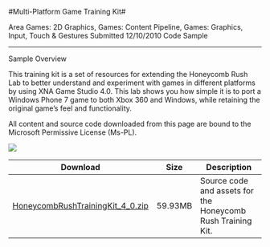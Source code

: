 #Multi-Platform Game Training Kit#

Area
Games: 2D Graphics, Games: Content Pipeline, Games: Graphics, Input, Touch & Gestures
Submitted
12/10/2010
Code Sample

---

Sample Overview

This training kit is a set of resources for extending the Honeycomb Rush Lab to better understand and experiment with games in different platforms by using XNA Game Studio 4.0. This lab shows you how simple it is to port a Windows Phone 7 game to both Xbox 360 and Windows, while retaining the original game’s feel and functionality.

All content and source code downloaded from this page are bound to the Microsoft Permissive License (Ms-PL).

	
![](https://github.com/DDReaper/XNAGameStudio/blob/master/honeycombrush2.png)

 

 
Download | Size | Description
---|---|---|
[HoneycombRushTrainingKit_4_0.zip](https://github.com/DDReaper/XNAGameStudio/blob/master/Samples/HoneycombRushTrainingKit_4_0.zip?raw=true) | 59.93MB | Source code and assets for the Honeycomb Rush Training Kit.